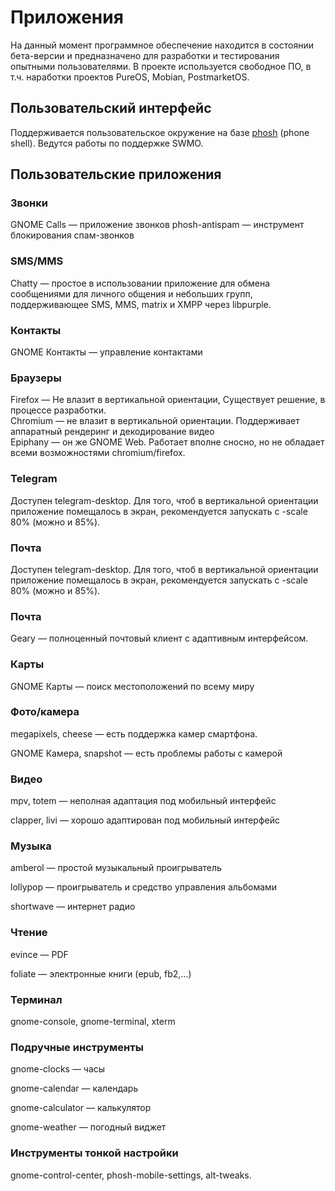 # Приложения

На данный момент программное обеспечение находится в состоянии бета-версии и предназначено для разработки и тестирования опытными пользователями. В проекте используется свободное ПО, в т.ч. наработки проектов PureOS, Mobian, PostmarketOS.

## Пользовательский интерфейс

Поддерживается пользовательское окружение на базе [phosh](https://phosh.mobi/) (phone shell). Ведутся работы по поддержке SWMO.

## Пользовательские приложения

### Звонки

GNOME Calls — приложение звонков
phosh-antispam — инструмент блокирования спам-звонков

### SMS/MMS

Chatty — простое в использовании приложение для обмена сообщениями для личного общения и небольших групп, поддерживающее SMS, MMS, matrix и XMPP через libpurple.

### Контакты

GNOME Контакты — управление контактами

### Браузеры

Firefox — Не влазит в вертикальной ориентации, Существует решение, в процессе разработки. \
Сhromium — не влазит в вертикальной ориентации. Поддерживает аппаратный рендеринг и декодирование видео \
Epiphany — он же GNOME Web. Работает вполне сносно, но не обладает всеми возможностями chromium/firefox.

### Telegram

Доступен telegram-desktop. Для того, чтоб в вертикальной ориентации приложение помещалось в экран, рекомендуется запускать с -scale 80% (можно и 85%).

### Почта

Доступен telegram-desktop. Для того, чтоб в вертикальной ориентации приложение помещалось в экран, рекомендуется запускать с -scale 80% (можно и 85%).

### Почта

Geary — полноценный почтовый клиент с адаптивным интерфейсом.

### Карты

GNOME Карты — поиск местоположений по всему миру

### Фото/камера

megapixels, cheese — есть поддержка камер смартфона.

GNOME Камера, snapshot — есть проблемы работы с камерой

### Видео

mpv, totem — неполная адаптация под мобильный интерфейс

clapper, livi — хорошо адаптирован под мобильный интерфейс

### Музыка

amberol — простой музыкальный проигрыватель

lollypop — проигрыватель и средство управления альбомами

shortwave — интернет радио

### Чтение

evince — PDF

foliate — электронные книги (epub, fb2,…)

### Терминал

gnome-console, gnome-terminal, xterm

### Подручные инструменты

gnome-clocks — часы

gnome-calendar — календарь

gnome-calculator — калькулятор

gnome-weather — погодный виджет

### Инструменты тонкой настройки

gnome-control-center, phosh-mobile-settings, alt-tweaks.

